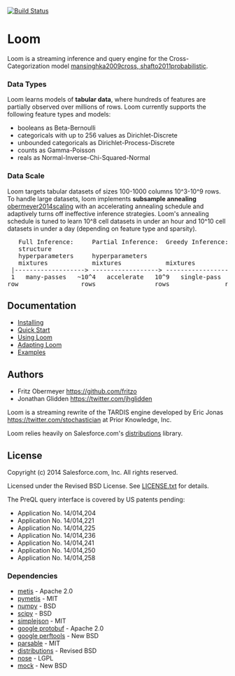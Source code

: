 [![Build Status](https://travis-ci.org/priorknowledge/loom.svg?branch=master)](https://travis-ci.org/priorknowledge/loom)

# Loom

Loom is a streaming inference and query engine for the
Cross-Categorization model [mansinghka2009cross, shafto2011probabilistic](/doc/references.bib).

### Data Types

Loom learns models of <b>tabular data</b>, where hundreds of features are
partially observed over millions of rows.
Loom currently supports the following feature types and models:

* booleans as Beta-Bernoulli
* categoricals with up to 256 values as Dirichlet-Discrete
* unbounded categoricals as Dirichlet-Process-Discrete
* counts as Gamma-Poisson
* reals as Normal-Inverse-Chi-Squared-Normal

### Data Scale

Loom targets tabular datasets of sizes 100-1000 columns 10^3-10^9 rows.
To handle large datasets, loom implements <b>subsample annealing</b>
[obermeyer2014scaling](/doc/references.bib) with an accelerating annealing schedule and
adaptively turns off ineffective inference strategies.
Loom's annealing schedule is tuned to learn
10^8 cell datasets in under an hour and
10^10 cell datasets in under a day
(depending on feature type and sparsity).

<pre>
   Full Inference:     Partial Inference:  Greedy Inference:
   structure
   hyperparameters     hyperparameters
   mixtures            mixtures            mixtures
 |-------------------> ------------------> ------------------>
 1   many-passes   ~10^4   accelerate   10^9   single-pass  10^4
row                 rows                rows               row/sec
</pre>

## Documentation

* [Installing](/doc/installing.md)
* [Quick Start](/doc/quickstart.md)
* [Using Loom](/doc/using.md)
* [Adapting Loom](/doc/adapting.md)
* [Examples](/examples)

## Authors

* Fritz Obermeyer <https://github.com/fritzo>
* Jonathan Glidden <https://twitter.com/jhglidden>

Loom is a streaming rewrite of the TARDIS engine developed by
Eric Jonas <https://twitter.com/stochastician> at Prior Knowledge, Inc.

Loom relies heavily on Salesforce.com's
[distributions](https://github.com/forcedotcom/distributions) library.

## License

Copyright (c) 2014 Salesforce.com, Inc. All rights reserved.

Licensed under the Revised BSD License.
See [LICENSE.txt](LICENSE.txt) for details.

The PreQL query interface is covered by US patents pending:

* Application No. 14/014,204
* Application No. 14/014,221
* Application No. 14/014,225
* Application No. 14/014,236
* Application No. 14/014,241
* Application No. 14/014,250
* Application No. 14/014,258

### Dependencies

* [metis](http://glaros.dtc.umn.edu/gkhome/metis/metis/overview) - Apache 2.0
* [pymetis](http://mathema.tician.de/software/pymetis) - MIT
* [numpy](https://pypi.python.org/pypi/nose) - BSD
* [scipy](http://www.scipy.org/scipylib/license.html) - BSD
* [simplejson](https://pypi.python.org/pypi/simplejson) - MIT
* [google protobuf](https://code.google.com/p/protobuf) - Apache 2.0
* [google perftools](https://code.google.com/p/gperftools) - New BSD
* [parsable](https://pypi.python.org/pypi/parsable) - MIT
* [distributions](https://github.com/forcedotcom/distributions) - Revised BSD
* [nose](https://pypi.python.org/pypi/nose) - LGPL
* [mock](https://pypi.python.org/pypi/mock) - New BSD
